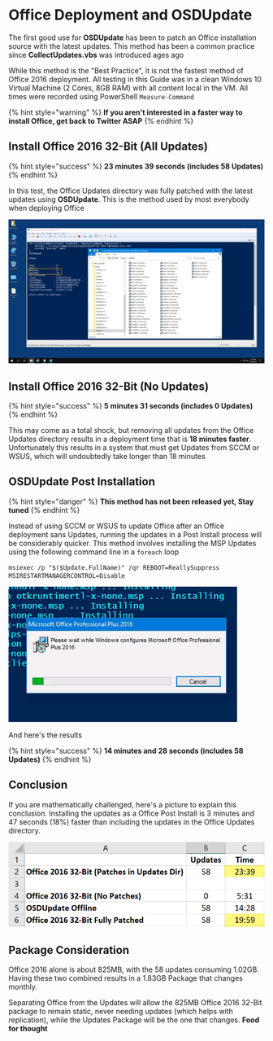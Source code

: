 # Office Deployment and OSDUpdate

The first good use for **OSDUpdate** has been to patch an Office installation source with the latest updates.  This method has been a common practice since **CollectUpdates.vbs** was introduced ages ago

While this method is the "Best Practice", it is not the fastest method of Office 2016 deployment.  All testing in this Guide was in a clean Windows 10 Virtual Machine \(2 Cores, 8GB RAM\) with all content local in the VM.  All times were recorded using PowerShell `Measure-Command`

{% hint style="warning" %}
**If you aren't interested in a faster way to install Office, get back to Twitter ASAP**
{% endhint %}

## Install Office 2016 32-Bit \(All Updates\)

{% hint style="success" %}
**23 minutes 39 seconds \(includes 58 Updates\)**
{% endhint %}

In this test, the Office Updates directory was fully patched with the latest updates using **OSDUpdate**.  This is the method used by most everybody when deploying Office

![](../../../.gitbook/assets/2019-02-20_14-41-39.png)

## Install Office 2016 32-Bit \(No Updates\)

{% hint style="success" %}
**5 minutes 31 seconds \(includes 0 Updates\)**
{% endhint %}

This may come as a total shock, but removing all updates from the Office Updates directory results in a deployment time that is **18 minutes faster**.  Unfortunately this results in a system that must get Updates from SCCM or WSUS, which will undoubtedly take longer than 18 minutes

## OSDUpdate Post Installation

{% hint style="danger" %}
**This method has not been released yet,  Stay tuned**
{% endhint %}

Instead of using SCCM or WSUS to update Office after an Office deployment sans Updates, running the updates in a Post Install process will be considerably quicker.  This method involves installing the MSP Updates using the following command line in a `foreach` loop

```text
msiexec /p "$($Update.FullName)" /qr REBOOT=ReallySuppress MSIRESTARTMANAGERCONTROL=Disable
```

![](../../../.gitbook/assets/2019-02-20_13-49-03.gif)

And here's the results

{% hint style="success" %}
**14 minutes and 28 seconds \(includes 58 Updates\)**
{% endhint %}

## Conclusion

If you are mathematically challenged, here's a picture to explain this conclusion.  Installing the updates as a Office Post Install is 3 minutes and 47 seconds \(18%\) faster than including the updates in the Office Updates directory.

![](../../../.gitbook/assets/2019-02-20_14-52-54.png)

## Package Consideration

Office 2016 alone is about 825MB, with the 58 updates consuming 1.02GB.  Having these two combined results in a 1.83GB Package that changes monthly.

Separating Office from the Updates will allow the 825MB Office 2016 32-Bit package to remain static, never needing updates \(which helps with replication\), while the Updates Package will be the one that changes.  **Food for thought**





